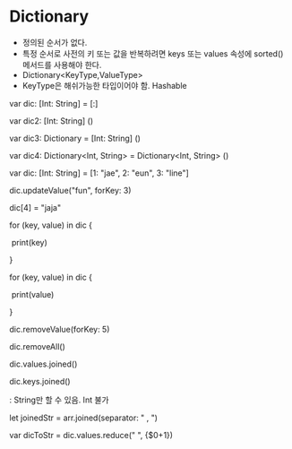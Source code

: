# Dictionary

* 정의된 순서가 없다.
* 특정 순서로 사전의 키 또는 값을 반복하려면 keys 또는 values 속성에 sorted() 메서드를 사용해야 한다.
* Dictionary<KeyType,ValueType>
* KeyType은 해쉬가능한 타입이어야 함. Hashable



var dic: [Int: String] = [:]

var dic2: [Int: String] ()

var dic3: Dictionary = [Int: String] ()

var dic4: Dictionary<Int, String> = Dictionary<Int, String> ()



var dic: [Int: String] = [1: "jae", 2: "eun", 3: "line"]



dic.updateValue("fun", forKey: 3)

dic[4] = "jaja"



for (key, value) in dic {

​	print(key)

}



for (key, value) in dic {

​	print(value) 

}



dic.removeValue(forKey: 5)

dic.removeAll()



dic.values.joined()

dic.keys.joined()

: String만 할 수 있음. Int 불가



let joinedStr = arr.joined(separator: "  , ")



var dicToStr = dic.values.reduce(" ", {$$0+$1})